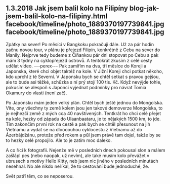 1.3.2018
Jak jsem balil kolo na Filipíny
blog-jak-jsem-balil-kolo-na-filipiny.html
facebook/timeline/photo_1889370197739841.jpg
facebook/timeline/photo_1889370197739841.jpg
--------------

Zpátky na sever! Po měsíci v Bangkoku pokračuji dále. Už za pár hodin začnu novou tour, v plánu je přejezd Filipín, konkrétně z Cebu na sever do Manily. Nejprve tedy budeme z Číňankou pár dni stopovat po Cebu a pak mám 3 týdny na cyklopřejezd ostrovů. A tentokrát zkusím z celé cesty udělat video. 
---perex---
Pak zamířím na dva, tři měsíce do Koreji a Japonska, které chci objet taktéž na kole. V Jižní Koreji chci potkat někoho, kdo uprchl z té Severní. V Japonsku bych se chtěl setkat s pravou gejšou, ale to bude asi těžké, schůzka s ní prý stojí 100 tis. Kč. Když nevýjde tohle, pokusím se alespoň s Japonci vyjednat podmínky pro návrat Tomia Okamury do vlasti (není zač).

Po Japonsku mám jeden velký plán. Chtěl bych ještě jednou do Mongolska. Víte, ony všechny ty země kolem jsou jen takové demoverze Mongolska, to je nejhezčí země z mých cca 40 navštívených. Tentkrát ho chci celé přejet na kole, hezky od západu do Ulaanbaataru, je to nějakých 1500 km, to jde. Tím zakončím první rok na cestě a pak bych se chtěl přesunout na jih Vietnamu a vydat se na dloooouhou cyklocestu z Vietnamu až do Ázerbájdžánu, protože před rokem a půl jsem právě tam dojel, takže by se to hezky celé propojilo. Ale to je zatím moc daleko.

A co říci k fotografii. Nejenže mě v posledních dnech pokousal slon a málem zašlápl pes (nebo naopak, už nevím), ale také musím kolo převážet v ubrusech s motivy Hello Kitty, neb jsem nic jiného v posledních minutách nesehnal. No ale nikdo neříkal, že to cestování bude jednoduché, že. 

Svět patří těm, co se neposerou.

